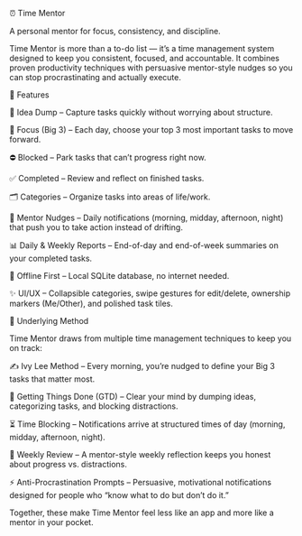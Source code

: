 ⏰ Time Mentor

A personal mentor for focus, consistency, and discipline.

Time Mentor is more than a to-do list — it’s a time management system designed to keep you consistent, focused, and accountable. It combines proven productivity techniques with persuasive mentor-style nudges so you can stop procrastinating and actually execute.

🚀 Features

📝 Idea Dump – Capture tasks quickly without worrying about structure.

🎯 Focus (Big 3) – Each day, choose your top 3 most important tasks to move forward.

⛔ Blocked – Park tasks that can’t progress right now.

✅ Completed – Review and reflect on finished tasks.

🗂️ Categories – Organize tasks into areas of life/work.

🔔 Mentor Nudges – Daily notifications (morning, midday, afternoon, night) that push you to take action instead of drifting.

📊 Daily & Weekly Reports – End-of-day and end-of-week summaries on your completed tasks.

📱 Offline First – Local SQLite database, no internet needed.

✨ UI/UX – Collapsible categories, swipe gestures for edit/delete, ownership markers (Me/Other), and polished task tiles.

🧠 Underlying Method

Time Mentor draws from multiple time management techniques to keep you on track:

✍️ Ivy Lee Method – Every morning, you’re nudged to define your Big 3 tasks that matter most.

📂 Getting Things Done (GTD) – Clear your mind by dumping ideas, categorizing tasks, and blocking distractions.

⏳ Time Blocking – Notifications arrive at structured times of day (morning, midday, afternoon, night).

📅 Weekly Review – A mentor-style weekly reflection keeps you honest about progress vs. distractions.

⚡ Anti-Procrastination Prompts – Persuasive, motivational notifications designed for people who “know what to do but don’t do it.”

Together, these make Time Mentor feel less like an app and more like a mentor in your pocket.